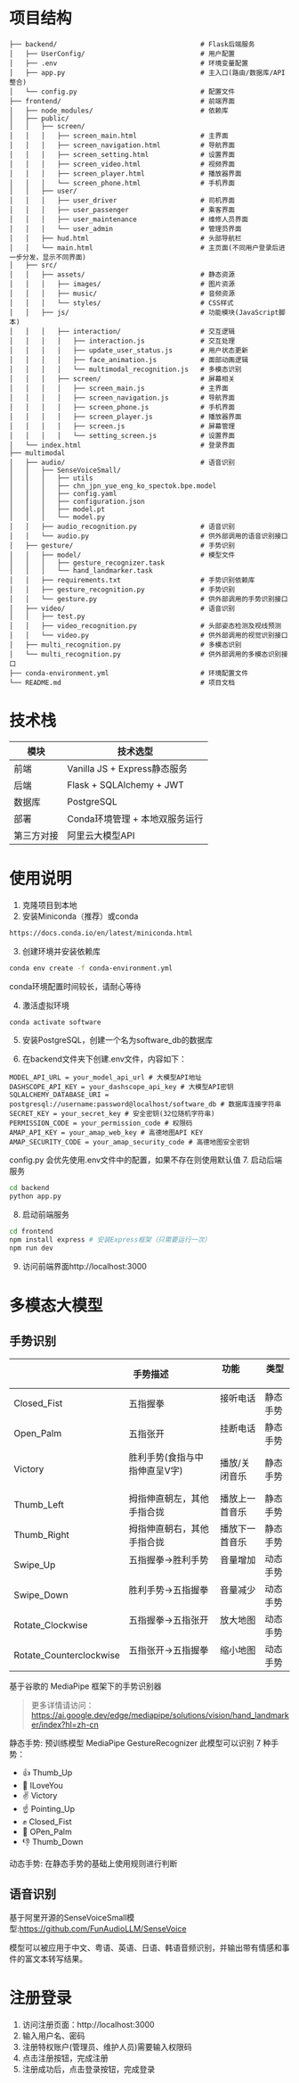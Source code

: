 # 项目结构
```plaintext
├── backend/                                    # Flask后端服务
│   ├── UserConfig/                             # 用户配置
│   ├── .env                                    # 环境变量配置
│   ├── app.py                                  # 主入口(路由/数据库/API整合)
│   └── config.py                               # 配置文件
├── frontend/                                   # 前端界面
│   ├── node_modules/                           # 依赖库
│   ├── public/
│   │   ├── screen/
│   │   │   ├── screen_main.html                # 主界面
│   │   │   ├── screen_navigation.html          # 导航界面
│   │   │   ├── screen_setting.html             # 设置界面
│   │   │   ├── screen_video.html               # 视频界面
│   │   │   ├── screen_player.html              # 播放器界面
│   │   │   └── screen_phone.html               # 手机界面
│   │   ├── user/
│   │   │   ├── user_driver                     # 司机界面
│   │   │   ├── user_passenger                  # 乘客界面
│   │   │   ├── user_maintenance                # 维修人员界面
│   │   │   └── user_admin                      # 管理员界面
│   │   ├── hud.html                            # 头部导航栏
│   │   └── main.html                           # 主页面(不同用户登录后进一步分发，显示不同界面)
│   ├── src/
│   │   ├── assets/                             # 静态资源
│   │   │   ├── images/                         # 图片资源
│   │   │   ├── music/                          # 音频资源
│   │   │   └── styles/                         # CSS样式
│   │   ├── js/                                 # 功能模块(JavaScript脚本)
│   │   │   ├── interaction/                    # 交互逻辑
│   │   │   │   ├── interaction.js              # 交互处理
│   │   │   │   ├── update_user_status.js       # 用户状态更新
│   │   │   │   ├── face_animation.js           # 面部动画逻辑
│   │   │   │   └── multimodal_recognition.js   # 多模态识别
│   │   │   ├── screen/                         # 屏幕相关
│   │   │   │   ├── screen_main.js              # 主界面
│   │   │   │   ├── screen_navigation.js        # 导航界面
│   │   │   │   ├── screen_phone.js             # 手机界面
│   │   │   │   ├── screen_player.js            # 播放器界面
│   │   │   │   ├── screen.js                   # 屏幕管理
│   │   │   │   └── setting_screen.js           # 设置界面
│   └── index.html                              # 登录界面
├── multimodal
│   ├── audio/                                  # 语音识别
│   │   ├── SenseVoiceSmall/
│   │   │   ├── utils
│   │   │   ├── chn_jpn_yue_eng_ko_spectok.bpe.model
│   │   │   ├── config.yaml
│   │   │   ├── configuration.json
│   │   │   ├── model.pt
│   │   │   └── model.py
│   │   ├── audio_recognition.py                # 语音识别
│   │   └── audio.py                            # 供外部调用的语音识别接口
│   ├── gesture/                                # 手势识别
│   │   ├── model/                              # 模型文件
│   │   │   ├── gesture_recognizer.task
│   │   │   └── hand_landmarker.task
│   │   ├── requirements.txt                    # 手势识别依赖库
│   │   ├── gesture_recognition.py              # 手势识别
│   │   └── gesture.py                          # 供外部调用的手势识别接口
│   ├── video/                                  # 语音识别
│   │   ├── test.py
│   │   ├── video_recognition.py                # 头部姿态检测及视线预测
│   │   └── video.py                            # 供外部调用的视觉识别接口
│   ├── multi_recognition.py                    # 多模态识别
│   └── multi_recognition.py                    # 供外部调用的多模态识别接口
├── conda-environment.yml                       # 环境配置文件
└── README.md                                   # 项目文档
```

# 技术栈
| 模块    | 技术选型                     |
| ----- | ------------------------ |
| 前端    | Vanilla JS + Express静态服务 |
| 后端    | Flask + SQLAlchemy + JWT |
| 数据库   | PostgreSQL               |
| 部署    | Conda环境管理 + 本地双服务运行      |
| 第三方对接 | 阿里云大模型API                |

# 使用说明
1. 克隆项目到本地
2. 安装Miniconda（推荐）或conda
```bash
https://docs.conda.io/en/latest/miniconda.html
```
3. 创建环境并安装依赖库
```bash
conda env create -f conda-environment.yml
```
conda环境配置时间较长，请耐心等待

4. 激活虚拟环境
```bash
conda activate software
```
5. 安装PostgreSQL，创建一个名为software_db的数据库

6. 在backend文件夹下创建.env文件，内容如下：
```plaintext
MODEL_API_URL = your_model_api_url # 大模型API地址
DASHSCOPE_API_KEY = your_dashscope_api_key # 大模型API密钥
SQLALCHEMY_DATABASE_URI = postgresql://username:password@localhost/software_db # 数据库连接字符串
SECRET_KEY = your_secret_key # 安全密钥(32位随机字符串)
PERMISSION_CODE = your_permission_code # 权限码
AMAP_API_KEY = your_amap_web_key # 高德地图API KEY
AMAP_SECURITY_CODE = your_amap_security_code # 高德地图安全密钥
```
config.py 会优先使用.env文件中的配置，如果不存在则使用默认值
7. 启动后端服务
```bash
cd backend
python app.py
```
8. 启动前端服务
```bash
cd frontend
npm install express # 安装Express框架（只需要运行一次）
npm run dev
```
9. 访问前端界面http://localhost:3000


# 多模态大模型
## 手势识别

|                          | 手势描述                 | 功能           | 类型   |
| ------------------------ | -------------------- | ------------ | ---- |
| Closed_Fist              | 五指握拳                 | 接听电话         | 静态手势 |
| Open_Palm                | 五指张开                 | 挂断电话         | 静态手势 |
| Victory                  | 胜利手势(食指与中指伸直呈V字)                 | 播放/关闭音乐      | 静态手势 |
| Thumb_Left               | 拇指伸直朝左，其他手指合拢                 | 播放上一首音乐      | 静态手势 |
| Thumb_Right              | 拇指伸直朝右，其他手指合拢                 | 播放下一首音乐      | 静态手势 |
| Swipe_Up                 | 五指握拳->胜利手势                 | 音量增加         | 动态手势 |
| Swipe_Down               | 胜利手势->五指握拳                 | 音量减少         | 动态手势 |
| Rotate_Clockwise         | 五指握拳->五指张开                 | 放大地图         | 动态手势 |
| Rotate_Counterclockwise  | 五指张开->五指握拳                 | 缩小地图         | 动态手势 |

基于谷歌的 MediaPipe 框架下的手势识别器
>更多详情请访问：https://ai.google.dev/edge/mediapipe/solutions/vision/hand_landmarker/index?hl=zh-cn

静态手势: 预训练模型 MediaPipe GestureRecognizer 
此模型可以识别 7 种手势：
   - 👍 Thumb_Up
   - 🤟 ILoveYou
   - ✌️ Victory
   - ☝️ Pointing_Up
   - ✊ Closed_Fist
   - 👋 OPen_Palm
   - 👎 Thumb_Down

动态手势: 在静态手势的基础上使用规则进行判断

## 语音识别
基于阿里开源的SenseVoiceSmall模型:https://github.com/FunAudioLLM/SenseVoice

模型可以被应用于中文、粤语、英语、日语、韩语音频识别，并输出带有情感和事件的富文本转写结果。

# 注册登录
1. 访问注册页面：http://localhost:3000
2. 输入用户名、密码
3. 注册特权账户(管理员、维护人员)需要输入权限码
4. 点击注册按钮，完成注册
5. 注册成功后，点击登录按钮，完成登录
